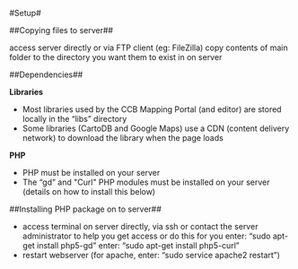 #Setup#


##Copying files to server##

access server directly or via FTP client (eg: FileZilla)
copy contents of main folder to the directory you want them to exist in on server


##Dependencies##
	
__Libraries__  
* Most libraries used by the CCB Mapping Portal (and editor) are stored locally in the “libs” directory
* Some libraries (CartoDB and Google Maps) use a CDN (content delivery network) to download the library when the page loads

__PHP__  
* PHP must be installed on your server
* The “gd” and "Curl" PHP modules must be installed on your server (details on how to install this below)


##Installing PHP package on to server##

* access terminal on server directly, via ssh or contact the server administrator to help you get access or do this for you
enter: “sudo apt-get install php5-gd”
enter: “sudo apt-get install php5-curl”
* restart webserver (for apache, enter: “sudo service apache2 restart”)

